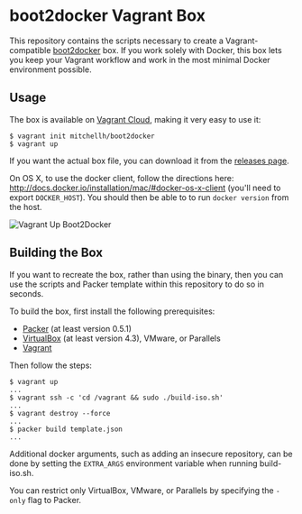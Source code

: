 # boot2docker Vagrant Box

This repository contains the scripts necessary to create a Vagrant-compatible
[boot2docker](https://github.com/steeve/boot2docker) box. If you work solely
with Docker, this box lets you keep your Vagrant workflow and work in the
most minimal Docker environment possible.

## Usage

The box is available on
[Vagrant Cloud](https://vagrantcloud.com/mitchellh/boot2docker), making
it very easy to use it:

    $ vagrant init mitchellh/boot2docker
    $ vagrant up

If you want the actual box file, you can download it from the
[releases page](https://github.com/mitchellh/boot2docker-vagrant-box/releases).

On OS X, to use the docker client, follow the directions here:
http://docs.docker.io/installation/mac/#docker-os-x-client (you'll need to
export `DOCKER_HOST`). You should then be able to to run `docker version` from
the host.

![Vagrant Up Boot2Docker](https://raw.github.com/mitchellh/boot2docker-vagrant-box/master/readme_image.gif)

## Building the Box

If you want to recreate the box, rather than using the binary, then
you can use the scripts and Packer template within this repository to
do so in seconds.

To build the box, first install the following prerequisites:

  * [Packer](http://www.packer.io) (at least version 0.5.1)
  * [VirtualBox](http://www.virtualbox.org) (at least version 4.3), VMware, or Parallels
  * [Vagrant](http://www.vagrantup.com)

Then follow the steps:

```
$ vagrant up
...
$ vagrant ssh -c 'cd /vagrant && sudo ./build-iso.sh'
...
$ vagrant destroy --force
...
$ packer build template.json
...
```

Additional docker arguments, such as adding an insecure repository, can be done by setting the `EXTRA_ARGS` environment variable 
when running build-iso.sh.

You can restrict only VirtualBox, VMware, or Parallels by specifying the `-only` flag
to Packer.
